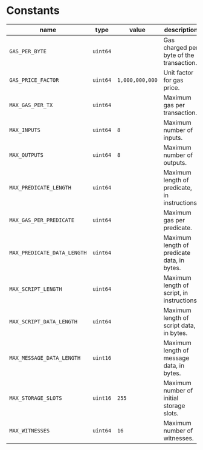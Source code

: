 # Constants

| name                        | type     | value           | description                                   |
|-----------------------------|----------|-----------------|-----------------------------------------------|
| `GAS_PER_BYTE`              | `uint64` |                 | Gas charged per byte of the transaction.      |
| `GAS_PRICE_FACTOR`          | `uint64` | `1,000,000,000` | Unit factor for gas price.                    |
| `MAX_GAS_PER_TX`            | `uint64` |                 | Maximum gas per transaction.                  |
| `MAX_INPUTS`                | `uint64` | `8`             | Maximum number of inputs.                     |
| `MAX_OUTPUTS`               | `uint64` | `8`             | Maximum number of outputs.                    |
| `MAX_PREDICATE_LENGTH`      | `uint64` |                 | Maximum length of predicate, in instructions. |
| `MAX_GAS_PER_PREDICATE`     | `uint64` |                 | Maximum gas per predicate.                    |   
| `MAX_PREDICATE_DATA_LENGTH` | `uint64` |                 | Maximum length of predicate data, in bytes.   |
| `MAX_SCRIPT_LENGTH`         | `uint64` |                 | Maximum length of script, in instructions.    |
| `MAX_SCRIPT_DATA_LENGTH`    | `uint64` |                 | Maximum length of script data, in bytes.      |
| `MAX_MESSAGE_DATA_LENGTH`   | `uint16` |                 | Maximum length of message data, in bytes.     |
| `MAX_STORAGE_SLOTS`         | `uint16` | `255`           | Maximum number of initial storage slots.      |
| `MAX_WITNESSES`             | `uint64` | `16`            | Maximum number of witnesses.                  |
